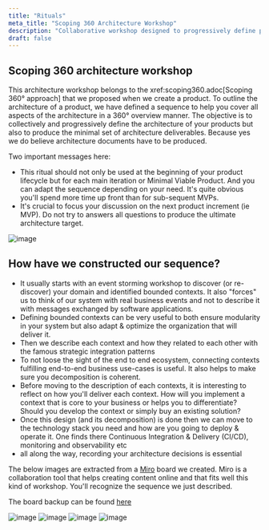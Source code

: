 ```yaml
---
title: "Rituals"
meta_title: "Scoping 360 Architecture Workshop"
description: "Collaborative workshop designed to progressively define product architecture within a 360° perspective. Focused on the next MVP, it balances intentional design, modularity, and operational readiness."
draft: false
---
```


## Scoping 360 architecture workshop

This architecture workshop belongs to the xref:scoping360.adoc[Scoping 360° approach] that we proposed when we create a product. To outline the architecture of a product, we have defined a sequence to help you cover all aspects of the architecture in a 360° overview manner. The objective is to collectively and progressively define the architecture of your products but also to produce the minimal set of architecture deliverables. Because yes we do believe architecture documents have to be produced.

Two important messages here:

* This ritual should not only be used at the beginning of your product lifecycle but for each main iteration or Minimal Viable Product. And you can adapt the sequence depending on your need. It's quite obvious you'll spend more time up front than for sub-sequent MVPs.
* It's crucial to focus your discussion on the next product increment (ie MVP). Do not try to answers all questions to produce the ultimate architecture target.

![image](./images/rituals/scoping-architecture.png)

## How have we constructed our sequence?

* It usually starts with an event storming workshop to discover (or re-discover) your domain and identified bounded contexts. It also "forces" us to think of our system with real business events and not to describe it with messages exchanged by software applications.
* Defining bounded contexts can be very useful to both ensure modularity in your system but also adapt & optimize the organization that will deliver it.
* Then we describe each context and how they related to each other with the famous strategic integration patterns
* To not loose the sight of the end to end ecosystem, connecting contexts fulfilling end-to-end business use-cases is useful. It also helps to make sure you  decomposition is coherent.
* Before moving to the description of each contexts, it is interesting to reflect on how you'll deliver each context. How will you implement a context that is core to your business or helps you to differentiate? Should you develop the context or simply buy an existing solution?
* Once this design (and its decomposition) is done then we can move to the technology stack you need and how are you going to deploy & operate it. One finds there Continuous Integration & Delivery (CI/CD), monitoring and observability etc
* all along the way, recording your architecture decisions is essential

The below images are extracted from a [Miro](https://miro.com/) board we created. Miro is a collaboration tool that helps creating content online and that fits well this kind of workshop. You'll recognize the sequence we just described.

The board backup can be found [here](/download/rituals/workshop-architecture.rtb)

![image](./images/rituals/misc/workshop-architecture-1-2.png)
![image](./images/rituals/misc/workshop-architecture-3-4.png)
![image](./images/rituals/misc/workshop-architecture-5-6.png)
![image](./images/rituals/misc/workshop-architecture-last.png)
